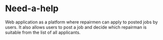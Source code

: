 # Need-a-help
Web application as a platform where repairmen can apply to posted jobs by users. It also allows users to post a job and decide which repairman is suitable from the list of all applicants.
